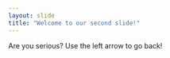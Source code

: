```yaml
---
layout: slide
title: "Welcome to our second slide!"
---
```

Are you serious?
Use the left arrow to go back!
